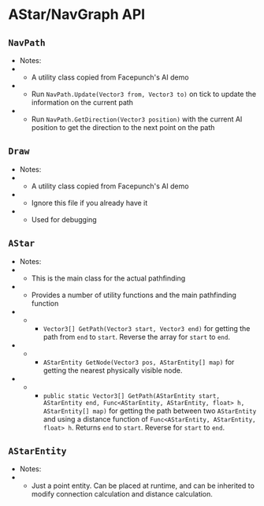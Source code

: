 # AStar/NavGraph API

## `NavPath`

- Notes:
- - A utility class copied from Facepunch's AI demo
- - Run `NavPath.Update(Vector3 from, Vector3 to)` on tick to update the information on the current path
- - Run `NavPath.GetDirection(Vector3 position)` with the current AI position to get the direction to the next point on the path

## `Draw`

- Notes:
- - A utility class copied from Facepunch's AI demo
- - Ignore this file if you already have it
- - Used for debugging

## `AStar`

- Notes:
- - This is the main class for the actual pathfinding
- - Provides a number of utility functions and the main pathfinding function
- - - `Vector3[] GetPath(Vector3 start, Vector3 end)` for getting the path from `end` to `start`. Reverse the array for `start` to `end`.
- - - `AStarEntity GetNode(Vector3 pos, AStarEntity[] map)` for getting the nearest physically visible node.
- - - `public static Vector3[] GetPath(AStarEntity start, AStarEntity end, Func<AStarEntity, AStarEntity, float> h, AStarEntity[] map)` for getting the path between two `AStarEntity` and using a distance function of `Func<AStarEntity, AStarEntity, float> h`. Returns `end` to `start`. Reverse for `start` to `end`.

## `AStarEntity`

- Notes:
- - Just a point entity. Can be placed at runtime, and can be inherited to modify connection calculation and distance calculation.